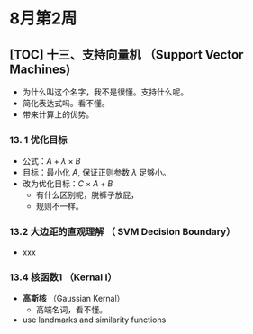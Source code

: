 8月第2周
======
[TOC]
十三、支持向量机 （Support Vector Machines)
--------------------------------------------------
- 为什么叫这个名字，我不是很懂。支持什么呢。
- 简化表达式吗。看不懂。
- 带来计算上的优势。


### 13. 1 优化目标
- 公式：$A+\lambda\times B$
- 目标：最小化 $A$, 保证正则参数 $\lambda$ 足够小。
- 改为优化目标：$C\times A+B$
	* 有什么区别呢，脱裤子放屁，
	* 规则不一样。

### 13.2 大边距的直观理解 （ SVM Decision Boundary）
- xxx


### 13.4 核函数1 （Kernal I）
- **高斯核** （Gaussian Kernal）
	- 高端名词，看不懂。
- use landmarks and similarity functions 
